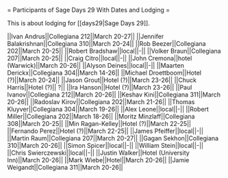 = Participants of Sage Days 29 With Dates and Lodging =

This is about lodging for [[days29|Sage Days 29]].

||Ivan Andrus||Collegiana 212||March 20-27||
||Jennifer Balakrishnan||Collegiana 310||March 20-24||
||Rob Beezer||Collegiana 202||March 20-25||
||Robert Bradshaw||local||-||
||Volker Braun||Collegiana 207||March 20-25||
||Craig Citro||local||-||
||John Cremona||hotel (Warwick)||March 20-26||
||Alyson Deines||local||-||
||Maarten Derickx||Collegiana 304||March 14-26||
||Michael Droettboom||Hotel (?)||March 20-24||
||Jason Grout||Hotel (?)||March 23-26||
||Chuck Harris||Hotel (?)|| ?||
||Ira Hanson||Hotel (?)||March 23-26||
||Paul Ivanov||Collegiana 212||March 20-26||
||Keshav Kini||Collegiana 311||March 20-26||
||Radoslav Kirov||Collegiana 202||March 21-26||
||Thomas Kluyver||Collegiana 304||March 19-26||
||Alex Leone||local||-||
||Robert Miller||Collegiana 202||March 18-26||
||Moritz Minzlaff||Collegiana 308||March 20-25||
||Min Ragan-Kelley||Hotel (?)||March 22-25||
||Fernando Perez||Hotel (?)||March 22-25||
||James Pfeiffer||local||-||
||Martin Raum||Collegiana 207||March 20-27||
||Gagan Sekhon||Collegiana 310||March 20-26||
||Simon Spicer||local||-||
||William Stein||local||-||
||Chris Swierczewski||local||-||
||Justin Walker||Hotel (University Inn)||March 20-26||
||Mark Wiebe||Hotel||March 20-26||
||Jamie Weigandt||Collegiana 311||March 20-26||
